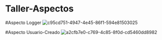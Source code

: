 # Taller-Aspectos

#Aspecto Logger
![c95cd751-4947-4e45-86f1-594e81503025](https://user-images.githubusercontent.com/60304947/85174181-78a2bd80-b23a-11ea-832c-d38094269a7b.jpeg)

#Aspecto Usuario-Creado
![a2cfb7e0-c769-4c85-8f0d-cd5460dd8982](https://user-images.githubusercontent.com/60304947/85174186-7a6c8100-b23a-11ea-9a55-7ba91ad6ad22.jpeg)



